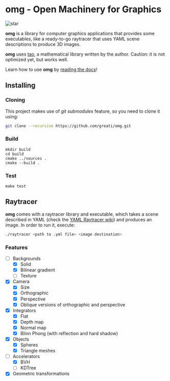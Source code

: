 # omg - Open Machinery for Graphics

![star](examples/imgs/tea_dragon.png)

**omg** is a library for computer graphics applications that provides
some executables, like a ready-to-go raytracer that uses YAML
scene descriptions to produce 3D images.

**omg** uses [tao](http://github.com/greati/tao), a mathematical
library written by the author. Caution: it is not optimized yet,
but works well.

Learn how to use **omg** by [reading the docs](https://greati.github.io/omg/html/index.html)!

## Installing

### Cloning

This project makes use of *git submodules* feature, so you need
to clone it using:

```bash
git clone --recursive https://github.com/greati/omg.git
```

### Build

```
mkdir build
cd build
cmake ../sources .
cmake --build .
```

### Test

```
make test
```

## Raytracer

**omg** comes with a raytracer library and executable, which takes a scene
described in YAML (check the [YAML Raytracer wiki](https://github.com/greati/omg/wiki/YAML-Raytracer)) and produces an image. In order to run it,
execute:

```bash
./raytracer <path to .yml file> <image destination>
```
### Features

- [ ] Backgrounds
    - [x] Solid
    - [x] Bilinear gradient
    - [ ] Texture
- [x] Camera
    - [x] Size
    - [x] Orthographic
    - [x] Perspective
    - [x] Oblique versions of orthographic and perspective
- [x] Integrators
    - [x] Flat
    - [x] Depth map
    - [x] Normal map
    - [x] Blinn Phong (with reflection and hard shadow)
- [x] Objects
    - [x] Spheres
    - [x] Triangle meshes
- [ ] Accelerators
    - [x] BVH
    - [ ] KDTree
- [x] Geometric transformations
